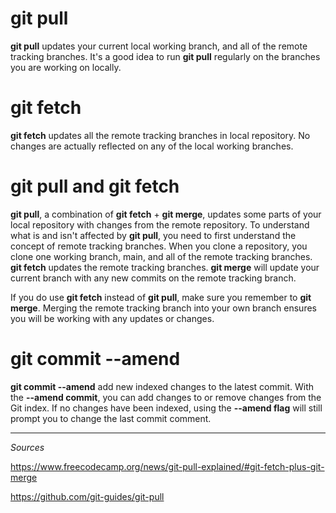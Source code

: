 # git pull

**git pull** updates your current local working branch, and all of the remote tracking branches. It's a good idea to run **git pull** regularly on the branches you are working on locally.

# git fetch

**git fetch** updates all the remote tracking branches in local repository. No changes are actually reflected on any of the local working branches.

# git pull and git fetch

**git pull**, a combination of **git fetch** + **git merge**, updates some parts of your local repository with changes from the remote repository. To understand what is and isn't affected by **git pull**, you need to first understand the concept of remote tracking branches. When you clone a repository, you clone one working branch, main, and all of the remote tracking branches. **git fetch** updates the remote tracking branches. **git merge** will update your current branch with any new commits on the remote tracking branch.

If you do use **git fetch** instead of **git pull**, make sure you remember to **git merge**. Merging the remote tracking branch into your own branch ensures you will be working with any updates or changes.

# git commit --amend


**git commit --amend** add new indexed changes to the latest commit. With the **--amend commit**, you can add changes to or remove changes from the Git index. If no changes have been indexed, using the **--amend flag** will still prompt you to change the last commit comment.

---

_Sources_

https://www.freecodecamp.org/news/git-pull-explained/#git-fetch-plus-git-merge

https://github.com/git-guides/git-pull

